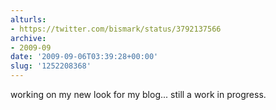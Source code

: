 ```yaml
---
alturls:
- https://twitter.com/bismark/status/3792137566
archive:
- 2009-09
date: '2009-09-06T03:39:28+00:00'
slug: '1252208368'
---
```


working on my new look for my blog... still a work in progress.

